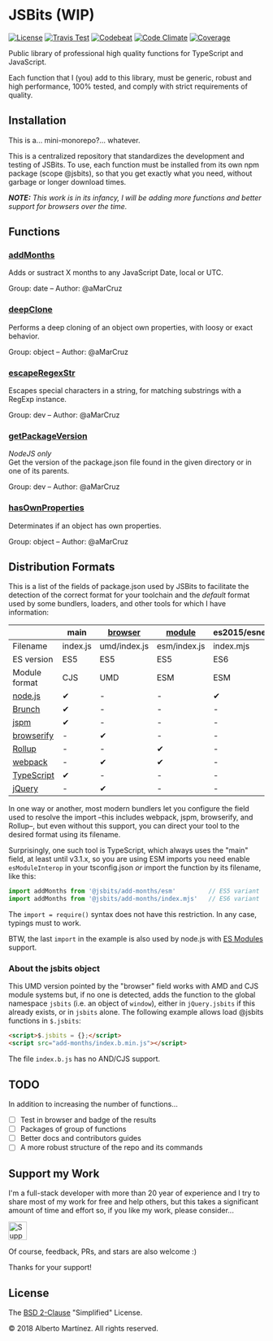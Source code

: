 # JSBits (WIP)

[![License][license-image]][license-url]
[![Travis Test][travis-image]][travis-url]
[![Codebeat][codebeat-image]][codebeat-url]
[![Code Climate][climate-image]][climate-url]
[![Coverage][cccover-image]][cccover-url]

Public library of professional high quality functions for TypeScript and JavaScript.

Each function that I (you) add to this library, must be generic, robust and high performance, 100% tested, and comply with strict requirements of quality.

## Installation

This is a... mini-monorepo?... whatever.

This is a centralized repository that standardizes the development and testing of JSBits. To use, each function must be installed from its own npm package (scope @jsbits), so that you get exactly what you need, without garbage or longer download times.

_**NOTE:** This work is in its infancy, I will be adding more functions and better support for browsers over the time._

## Functions

<!--BEGIN_FUNCTION_LIST-->
### [addMonths](packages/add-months)

Adds or sustract X months to any JavaScript Date, local or UTC.

Group: date &ndash; Author: @aMarCruz

### [deepClone](packages/deep-clone)

Performs a deep cloning of an object own properties, with loosy or exact behavior.

Group: object &ndash; Author: @aMarCruz

### [escapeRegexStr](packages/escape-regex-str)

Escapes special characters in a string, for matching substrings with a RegExp instance.

Group: dev &ndash; Author: @aMarCruz

### [getPackageVersion](packages/get-package-version)

_NodeJS only_<br>
Get the version of the package.json file found in the given directory or in one of its parents.

Group: dev &ndash; Author: @aMarCruz

### [hasOwnProperties](packages/has-own-properties)

Determinates if an object has own properties.

Group: object &ndash; Author: @aMarCruz
<!--END_FUNCTION_LIST-->

## Distribution Formats

This is a list of the fields of package.json used by JSBits to facilitate the detection of the correct format for your toolchain and the _default_ format used by some bundlers, loaders, and other tools for which I have information:

&nbsp;          | main     | [browser][1] | [module][2]  | es2015/esnext | $.jsbits/jsbits
--------------- | -------- | ------------ | ------------ | ------------- | ---------------
Filename        | index.js | umd/index.js | esm/index.js | index.mjs     | index.b.min.js
ES version      | ES5      | ES5          | ES5          | ES6           | ES5
Module format   | CJS      | UMD          | ESM          | ESM           | IIFE
[node.js][3]    | ✔        | -            | -            | ✔             | -
[Brunch][4]     | ✔        | -            | -            | -             | -
[jspm][5]       | ✔        | -            | -            | -             | -
[browserify][6] | -        | ✔            | -            | -             | -
[Rollup][7]     | -        | -            | ✔            | -             | -
[webpack][8]    | -        | ✔            | ✔            | -             | -
[TypeScript][9] | ✔        | -            | -            | -             | -
[jQuery][10]    | -        | ✔            | -            | -             | ✔

In one way or another, most modern bundlers let you configure the field used to resolve the import &ndash;this includes webpack, jspm, browserify, and Rollup&ndash;, but even without this support, you can direct your tool to the desired format using its filename.

Surprisingly, one such tool is TypeScript, which always uses the "main" field, at least until v3.1.x, so you are using ESM imports you need enable `esModuleInterop` in your tsconfig.json _or_ import the function by its filename, like this:

```ts
import addMonths from '@jsbits/add-months/esm'         // ES5 variant
import addMonths from '@jsbits/add-months/index.mjs'   // ES6 variant
```

The `import = require()` syntax does not have this restriction. In any case, typings must to work.

BTW, the last `import` in the example is also used by node.js with [ES Modules](https://nodejs.org/dist/latest/docs/api/esm.html) support.

### About the jsbits object

This UMD version pointed by the "browser" field works with AMD and CJS module systems but, if no one is detected, adds the function to the global namespace `jsbits` (i.e. an object of `window`), either in `jQuery.jsbits` if this already exists, or in `jsbits` alone. The following example allows load @jsbits functions in `$.jsbits`:

```html
<script>$.jsbits = {};</script>
<script src="add-months/index.b.min.js"></script>
```

The file `index.b.js` has no AND/CJS support.

## TODO

In addition to increasing the number of functions...

- [ ] Test in browser and badge of the results
- [ ] Packages of group of functions
- [ ] Better docs and contributors guides
- [ ] A more robust structure of the repo and its commands

## Support my Work

I'm a full-stack developer with more than 20 year of experience and I try to share most of my work for free and help others, but this takes a significant amount of time and effort so, if you like my work, please consider...

[<img src="https://amarcruz.github.io/images/kofi_blue.png" height="36" title="Support Me on Ko-fi" />][kofi-url]

Of course, feedback, PRs, and stars are also welcome :)

Thanks for your support!

## License

The [BSD 2-Clause](LICENSE) "Simplified" License.

&copy; 2018 Alberto Martínez. All rights reserved.

<!-- Badges amd Refs -->
[license-image]:  https://img.shields.io/badge/license-BSD%202--Clause-blue.svg
[license-url]:    https://github.com/aMarCruz/jsbits/blob/master/LICENSE
[travis-image]:   https://img.shields.io/travis/ProJSLib/jsbits.svg
[travis-url]:     https://travis-ci.org/ProJSLib/jsbits
[codebeat-image]: https://codebeat.co/badges/5b07ccc1-be43-41d8-aeaf-eee1913d4173
[codebeat-url]:   https://codebeat.co/projects/github-com-projslib-jsbits-master
[climate-image]:  https://codeclimate.com/github/ProJSLib/jsbits/badges/gpa.svg
[climate-url]:    https://codeclimate.com/github/ProJSLib/jsbits
[cccover-image]:  https://api.codeclimate.com/v1/badges/e991c05e8a92448d30f0/test_coverage
[cccover-url]:    https://codeclimate.com/github/ProJSLib/jsbits/test_coverage
[kofi-url]:       https://ko-fi.com/C0C7LF7I
[1]: https://github.com/defunctzombie/package-browser-field-spec
[2]: https://github.com/rollup/rollup/wiki/pkg.module
[3]: https://nodejs.org/
[4]: https://brunch.io/
[5]: https://jspm.org/
[6]: http://browserify.org/
[7]: https://rollupjs.org/
[8]: webpack.js.org/
[9]: typescriptlang.org/
[10]: https://jquery.com/
